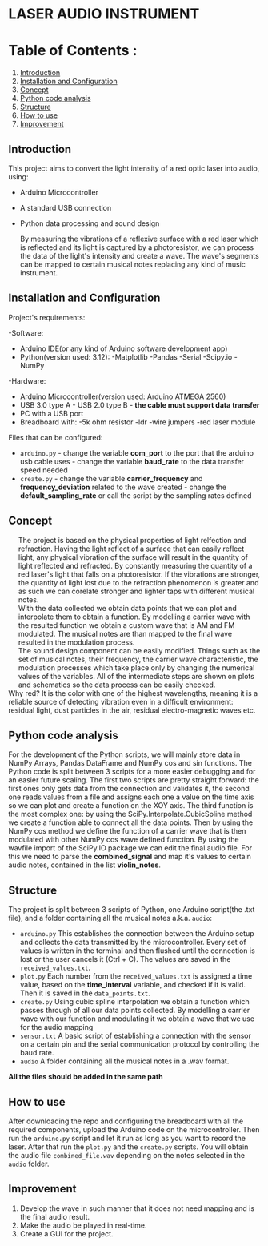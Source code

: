 # LASER AUDIO INSTRUMENT
# Table of Contents :
1. [Introduction](#introduction) 
2. [Installation and Configuration](#installation-and-configuration) 
3. [Concept](#concept) 
4. [Python code analysis](#python-code-analysis) 
5. [Structure](#structure) 
6. [How to use](#how-to-use) 
7. [Improvement](#improvement)

## Introduction
This project aims to convert the light intensity of a red optic laser into audio, using:

 - Arduino Microcontroller
 - A standard USB connection
 - Python data processing and sound design

	By measuring the vibrations of a reflexive surface with a red laser which is reflected and its light is captured by a photoresistor, we can process the data of the light's intensity and create a wave. The wave's segments can be mapped to certain musical notes replacing any kind of music instrument.

## Installation and Configuration
Project's requirements:

 -Software:
 - Arduino IDE(or any kind of Arduino software development app)
 - Python(version used: 3.12):
		 -Matplotlib
		 -Pandas
		 -Serial
		 -Scipy.io
		 -NumPy
		 
 -Hardware:
 - Arduino Microcontroller(version used: Arduino ATMEGA 2560)
 - USB 3.0 type A - USB 2.0 type B - **the cable must support data transfer**
 - PC with a USB port
 - Breadboard with:
			-5k ohm resistor
			 -ldr
			 -wire jumpers
			 -red laser module
 
 Files that can be configured:
 - ``arduino.py``
		 - change the variable **com_port** to the port that the arduino usb cable uses
		 - change the variable **baud_rate** to the data transfer speed needed
 - ``create.py``
		 - change the variable **carrier_frequency** and **frequency_deviation** related to the wave created
		 - change the **default_sampling_rate** or call the script by the sampling rates defined

## Concept
<div  style="margin-left: 20px;">
The project is based on the physical properties of light relfection and refraction. Having the light reflect of a surface that can easily reflect light, any physical vibration of the surface will result in the quantity of light reflected and refracted. By constantly measuring the quantity of a red laser's light that falls on a photoresistor. If the vibrations are stronger, the quantity of light lost due to the refraction phenomenon is greater and as such we can corelate stronger and lighter taps with different musical notes.
 </div>
 <div  style="margin-left: 20px;">
 With the data collected we obtain data points that we can plot and interpolate them to obtain a function. By modelling a carrier wave with the resulted function we obtain a custom wave that is AM and FM modulated. The musical notes are than mapped to the final wave resulted in the modulation process.
 </div>
  <div  style="margin-left: 20px;">
The sound design component can be easily modified. Things such as the set of musical notes, their frequency, the carrier wave characteristic, the modulation processes which take place only by changing the numerical values of the variables. 
All of the intermediate steps are shown on plots and schematics so the data process can be easily checked.
 </div>
Why red? It is the color with one of the highest wavelengths, meaning it is a reliable source of detecting vibration even in a difficult environment: residual light, dust particles in the air, residual electro-magnetic waves etc.

## Python code analysis
For the development of the Python scripts, we will mainly store data in NumPy Arrays, Pandas DataFrame and NumPy cos and sin functions. The Python code is split between 3 scripts for a more easier debugging and for an easier future scaling. The first two scripts are pretty straight forward: the first ones only gets data from the connection and validates it, the second one reads values from a file and assigns each one a value on the time axis so we can plot and create a function on the XOY axis. The third function is the most complex one: by using the SciPy.Interpolate.CubicSpline method we create a function able to connect all the data points. Then by using the NumPy cos method we define the function of a carrier wave that is then modulated with other NumPy cos wave defined function. By using the wavfile import of the SciPy.IO package we can edit the final audio file. For this we need to parse the **combined_signal** and map it's values to certain audio notes, contained in the list **violin_notes**.

## Structure
The project is split between 3 scripts of Python, one Arduino script(the .txt file), and a folder containing all the musical notes a.k.a. `audio`:

   - ``arduino.py``
	   This establishes the connection between the Arduino setup and collects the data transmitted by the microcontroller. Every set of values is written in the terminal and then flushed until the connection is lost or the user cancels it (Ctrl + C). The values are saved in the `received_values.txt`.
   - ``plot.py``
	   Each number from the `received_values.txt` is assigned a time value, based on the **time_interval** variable, and checked if it is valid. Then it is saved in the `data_points.txt`. 
   - ``create.py``
	  Using cubic spline interpolation we obtain a function which passes through of all our data points collected. By modelling a carrier wave with our function and modulating it we obtain a wave that we use for the audio mapping
   - ``sensor.txt`` 
	  A basic script of establishing a connection with the sensor on a certain pin and the serial communication protocol by controlling the baud rate.
   - `audio`
	  A folder containing all the musical notes in a .wav format.
	  
**All the files should be added in the same path**
	  
## How to use
After downloading the repo and configuring the breadboard with all the required components, upload the Arduino code on the microcontroller. Then run the `arduino.py` script and let it run as long as you want to record the laser. After that run the `plot.py` and the `create.py` scripts. You will obtain the audio file `combined_file.wav` depending on the notes selected in the `audio` folder.
## Improvement 

 1. Develop the wave in such manner that it does not need mapping and is the final audio result.
 2. Make the audio be played in real-time.
 3. Create a GUI for the project.

